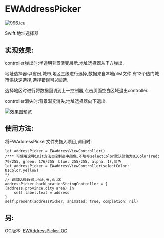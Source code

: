 # EWAddressPicker
[![996.icu](https://img.shields.io/badge/link-996.icu-red.svg)](https://996.icu)

Swift.地址选择器

## 实现效果:
controller弹出时:半透明背景渐变展示.地址选择器从下方弹出.

地址选择器:以省份,城市,地区三级进行选择,数据来自本地plist文件.有12个热门城市供快速选择,选择错误可以回选.

选择地区时进行将数据回调到上一控制器,点击页面空白区域退出controller.

controller消失时:背景渐变消失,地址选择器向下退出.

  
![效果图预览](https://github.com/WangLiquan/EWAddressPicker/raw/master/images/demonstration.gif)

## 使用方法:
将EWAddressPicker文件夹拖入项目,调用时:
```
let addressPicker = EWAddressViewController()
/*** 可使用这种init方法自定制选中颜色,不填写selectColor默认颜色为UIColor(red: 79/255, green: 176/255, blue: 255/255, alpha: 1),蓝色
let addressPicker = EWAddressViewController(selectColor: UIColor.yellow)
*/
// 返回选择数据,地址,省,市,区
addressPicker.backLocationStringController = { (address,province,city,area) in
    self.label.text = address
}
self.present(addressPicker, animated: true, completion: nil)
```

## 另:
OC版本: [EWAddressPicker-OC](https://github.com/WangLiquan/EWAddressPicker-OC)
